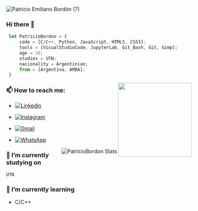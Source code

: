 ![Patricio Emiliano Bordón (7)](https://user-images.githubusercontent.com/95234993/155026237-b1884e44-65d4-4984-8fa9-c8636d385ade.gif)


### Hi there 👋

```js
 let PatricioBordon = {
     code = [C/C++, Python, JavaScript, HTML5, CSS3];
     tools = [VisualStudioCode, JupyterLab, Git_Bash, Git, Gimp];
     age = 18;
     studies = UTN;
     nacionality = Argentinian;
     from = [Argentina, AMBA];
 }

```
<img align= "right" width= "200px" src= "https://pa1.narvii.com/6580/8098c6e9207376889eeb0532d9f5a0723c4d73f5_hq.gif"/>

### 📫 How to reach me:
- [![Linkedin](https://img.shields.io/badge/-LinkedIn-blue?style=flat&logo=Linkedin&logoColor=white)](https://www.linkedin.com/in/patricio-bordon-6511981b3/)
- [![Instagram](https://img.shields.io/badge/-Instagram-c13584?style=flat&labelColor=c13584&logo=instagram&logoColor=white)](https://www.instagram.com/patricio_bordon_/?hl=es)
- [![Gmail](https://img.shields.io/badge/-Gmail-c14438?style=flat&logo=Gmail&logoColor=white)](mailto:patriciobordon123@gmail.com)
- [![WhatsApp](https://img.shields.io/badge/WhatsApp-+5491154635022-25D366?style=for-the-badge&logo=whatsapp&logoColor=whitelogo=whatsapp&style=flat&href=https://walink.co/e12c21)](https://walink.co/e12c21)


  <img align= "right" src="https://github-readme-stats.vercel.app/api?username=PatricioBordon&show_icons=true&theme=radical" alt="PatricioBordon Stats" />
</a>

### 🔭 I’m currently studying on 
``
 UTN
``
### 🌱 I’m currently learning 
- C/C++

